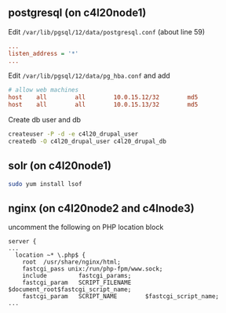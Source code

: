 ## postgresql (on c4l20node1)

Edit `/var/lib/pgsql/12/data/postgresql.conf` (about line 59)

```ini
...
listen_address = '*'
...
```

Edit `/var/lib/pgsql/12/data/pg_hba.conf` and add

```ini
# allow web machines
host    all        all        10.0.15.12/32        md5
host    all        all        10.0.15.13/32        md5
```

Create db user and db

```bash
createuser -P -d -e c4l20_drupal_user
createdb -O c4l20_drupal_user c4l20_drupal_db
```

## solr (on c4l20node1)

```bash
sudo yum install lsof
```

## nginx (on c4l20node2 and c4lnode3)

uncomment the following on  PHP location block

```
server {
...
  location ~* \.php$ {
    root  /usr/share/nginx/html;
    fastcgi_pass unix:/run/php-fpm/www.sock;
    include         fastcgi_params;
    fastcgi_param   SCRIPT_FILENAME    $document_root$fastcgi_script_name;
    fastcgi_param   SCRIPT_NAME        $fastcgi_script_name;
...
```
